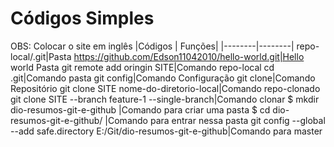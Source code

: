 # Códigos Simples 
OBS: Colocar o site em inglês 
|Códigos | Funções|
|--------|--------|
repo-local/.git|Pasta 
https://github.com/Edson11042010/hello-world.git|Hello world Pasta
git remote add oringin SITE|Comando repo-local
cd .git|Comando pasta
git config|Comando Configuração
git clone|Comando Repositório
git clone SITE nome-do-diretorio-local|Comando repo-clonado
git clone SITE --branch feature-1 --single-branch|Comando clonar 
$ mkdir dio-resumos-git-e-github |Comando para criar uma pasta
$ cd dio-resumos-git-e-github/ |Comando para entrar nessa pasta 
 git config --global --add safe.directory E:/Git/dio-resumos-git-e-github|Comando para master
